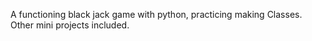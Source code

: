 A functioning black jack game with python, practicing making Classes. 
Other mini projects included. 
